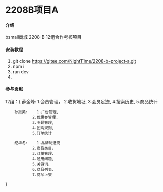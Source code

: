 # 2208B项目A

#### 介绍
bsmall商城
2208-B 12组合作考核项目

#### 安装教程

1.  git clone https://gitee.com/NightT1me/2208-b-project-a.git
2.  npm i
3.  run dev
4.  
#### 参与贡献

12组：{
		薛金峰:	1.会员管理，
				2.收货地址,
				3.会员足迹,
				4.搜索历史,
				5.商品统计
				
		孙振美:	1.广告管理,
				2.优惠券管理,
				3.专题管理,
				4.团购规则,
				5.订单统计
				
		纪华冬:	1.品牌制造商
				2.商品类目，
				3.订单管理，
				4.通用问题,
				5.关键词，
				6.商品列表，
				7.商品上架
}
